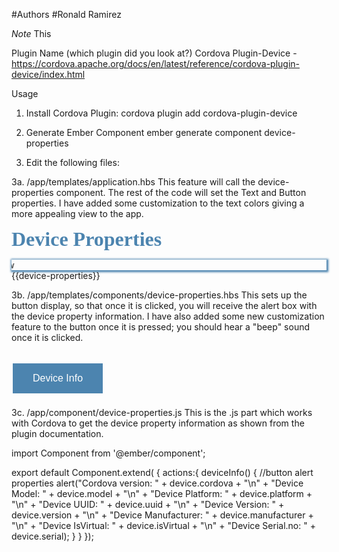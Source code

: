 #Authors
#Ronald Ramirez

*Note*
This

Plugin Name (which plugin did you look at?)
Cordova Plugin-Device -https://cordova.apache.org/docs/en/latest/reference/cordova-plugin-device/index.html

Usage

1. Install Cordova Plugin:
cordova plugin add cordova-plugin-device

2. Generate Ember Component
ember generate component device-properties

3. Edit the following files:

3a. /app/templates/application.hbs
This feature will call the device-properties component. The rest of the code will set the Text and Button properties. I have added some customization to the text colors giving a more appealing view to the app.

<p><font face="verdana" font size ='6' color="#4c84af"><b>Device Properties</b></font></p>
<div style="-moz-box-shadow: 1px 1px 3px 2px #4c84af;
  -webkit-box-shadow: 1px 1px 3px 2px #4c84af;
  box-shadow:         1px 1px 3px 2px #4c84af;">
<marquee behavior="scroll" direction="right" color="">Click below</marquee></div>
{{device-properties}}

3b. /app/templates/components/device-properties.hbs
This sets up the button display, so that once it is clicked, you will receive the alert box with the device property information. I have also added some new customization feature to the button once it is pressed; you should hear a "beep" sound once it is clicked.

<h2><button {{action "deviceInfo"}} class="button" onclick="playbeep()">Device Info</button></h2>

<html>
<head>
<style>
.button {
  background-color: #4c84af; /* Green */
  border: none;
  color: white;
  padding: 15px 32px;
  text-align: center;
  text-decoration: none;
  display: inline-block;
  font-size: 16px;
  margin: 4px 2px;
  cursor: pointer;
}

</style>
</head>
</html>

<audio id="beep" src="http://www.soundjay.com/button/beep-07.wav"></audio>
    <script>
    function playbeep() {
          var sound = document.getElementById("beep");
          sound.play();
      }
    </script>


3c. /app/component/device-properties.js
This is the .js part which works with Cordova to get the device property information as shown from the plugin documentation.

import Component from '@ember/component';

export default Component.extend(
    {
actions:{
  deviceInfo() {
      //button alert properties
alert("Cordova version: " + device.cordova + "\n" +
  "Device Model: " + device.model + "\n" +
  "Device Platform: " + device.platform + "\n" +
  "Device UUID: " + device.uuid + "\n" +
  "Device Version: " + device.version + "\n" +
  "Device Manufacturer: " + device.manufacturer + "\n" +
  "Device IsVirtual: " + device.isVirtual + "\n" +
  "Device Serial.no: " + device.serial);
    }
  }
});
